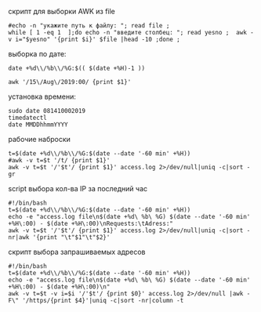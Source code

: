 
скрипт для выборки AWK из file
```
#echo -n "укажите путь к файлу: "; read file ;
while [ 1 -eq 1  ];do echo -n "введите столбец: "; read yesno ;  awk -v i="$yesno" '{print $i}' $file |head -10 ;done ;  
```
выборка по дате:  
```   
date +%d\\/%b\\/%G:$(( $(date +%H)-1 ))

awk '/15\/Aug\/2019:00/ {print $1}'
```
установка времени:  
```
sudo date 081410002019  
timedatectl  
date MMDDhhmmYYYY  
```


рабочие наброски  
```shell
t=$(date +%d\\/%b\\/%G:$(date --date '-60 min' +%H))
#awk -v t=$t '/t/ {print $1}'
awk -v t=$t '/'$t'/ {print $1}' access.log 2>/dev/null|uniq -c|sort -gr
```
script выбора кол-ва IP за последний час  
```shell
#!/bin/bash
t=$(date +%d\\/%b\\/%G:$(date --date '-60 min' +%H))
echo -e "access.log file\n$(date +%d\ %b\ %G) $(date --date '-60 min' +%H\:00) - $(date +%H\:00)\nRequests:\tAdress:"
awk -v t=$t '/'$t'/ {print $1}' access.log 2>/dev/null|uniq -c|sort -nr|awk '{print "\t"$1"\t"$2}'
```
скрипт выбора запрашиваемых адресов  
```
#!/bin/bash
t=$(date +%d\\/%b\\/%G:$(date --date '-60 min' +%H))
echo -e "access.log file\n$(date +%d\ %b\ %G) $(date --date '-60 min' +%H\:00) - $(date +%H\:00)\n"
awk -v t=$t -v i=$i '/'$t'/ {print $0}' access.log 2>/dev/null |awk -F\" '/https/{print $4}'|uniq -c|sort -nr|column -t
```  
